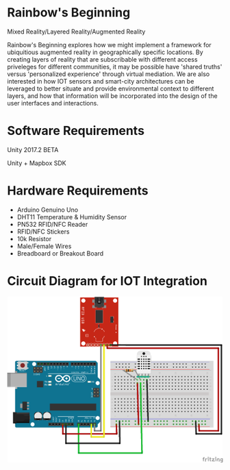 # Rainbow's Beginning

Mixed Reality/Layered Reality/Augmented Reality

Rainbow's Beginning explores how we might implement a framework for ubiquitious augmented reality in geographically specific locations.
By creating layers of reality that are subscribable with different access priveleges for different communities, it may be possible have 'shared truths' versus 'personalized experience' through virtual mediation.
We are also interested in how IOT sensors and smart-city architectures can be leveraged to better situate and provide environmental context to different layers, and how that information will be incorporated into the design of the user interfaces and interactions.


# Software Requirements

Unity 2017.2 BETA 

Unity + Mapbox SDK

# Hardware Requirements
* Arduino Genuino Uno
* DHT11 Temperature & Humidity Sensor
* PN532 RFID/NFC Reader
* RFID/NFC Stickers
* 10k Resistor
* Male/Female Wires
* Breadboard or Breakout Board

# Circuit Diagram for IOT Integration
![circuitDiagram](https://github.com/Reality-Virtually-Hackathon/Rainbow-s-Beginning/blob/master/images/circuitDiagramIOT.png?raw=true "Circuit Diagram")


